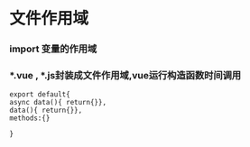 # 文件作用域
### import 变量的作用域

### *.vue ,  *.js封装成文件作用域,vue运行构造函数时间调用

```
export default{
async data(){ return{}},
data(){ return{}},
methods:{}

}
```



